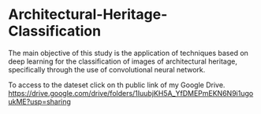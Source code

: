 # Architectural-Heritage-Classification
The main objective of this study is the application of techniques based on deep learning for the classification of images of architectural heritage, specifically through the use of convolutional neural network.

To access to the dateset click on th public link of my Google Drive.
https://drive.google.com/drive/folders/1IuubjKH5A_YfDMEPmEKN6N9i1ugoukME?usp=sharing
